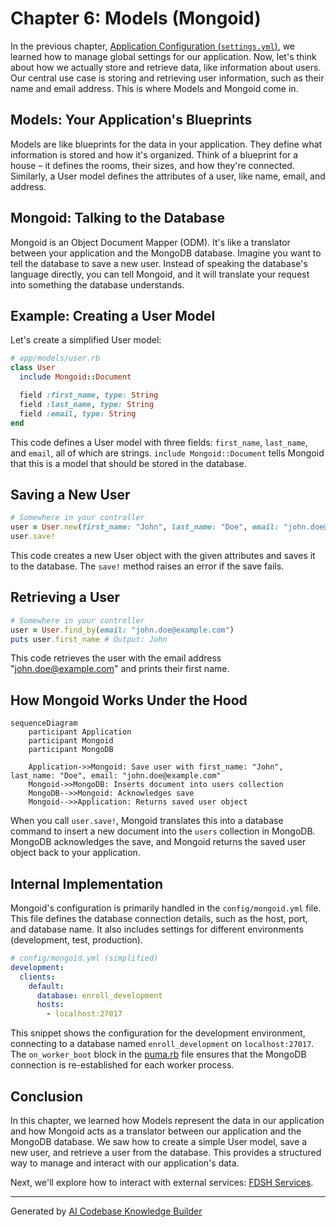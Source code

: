 # Chapter 6: Models (Mongoid)

In the previous chapter, [Application Configuration (`settings.yml`)](05_application_configuration__settings_yml_.md), we learned how to manage global settings for our application. Now, let's think about how we actually store and retrieve data, like information about users.  Our central use case is storing and retrieving user information, such as their name and email address.  This is where Models and Mongoid come in.

## Models: Your Application's Blueprints

Models are like blueprints for the data in your application. They define what information is stored and how it's organized.  Think of a blueprint for a house – it defines the rooms, their sizes, and how they're connected.  Similarly, a User model defines the attributes of a user, like name, email, and address.

## Mongoid: Talking to the Database

Mongoid is an Object Document Mapper (ODM).  It's like a translator between your application and the MongoDB database.  Imagine you want to tell the database to save a new user.  Instead of speaking the database's language directly, you can tell Mongoid, and it will translate your request into something the database understands.

## Example: Creating a User Model

Let's create a simplified User model:

```ruby
# app/models/user.rb
class User
  include Mongoid::Document

  field :first_name, type: String
  field :last_name, type: String
  field :email, type: String
end
```

This code defines a User model with three fields: `first_name`, `last_name`, and `email`, all of which are strings.  `include Mongoid::Document` tells Mongoid that this is a model that should be stored in the database.

## Saving a New User

```ruby
# Somewhere in your controller
user = User.new(first_name: "John", last_name: "Doe", email: "john.doe@example.com")
user.save!
```

This code creates a new User object with the given attributes and saves it to the database.  The `save!` method raises an error if the save fails.

## Retrieving a User

```ruby
# Somewhere in your controller
user = User.find_by(email: "john.doe@example.com")
puts user.first_name # Output: John
```

This code retrieves the user with the email address "john.doe@example.com" and prints their first name.

## How Mongoid Works Under the Hood

```mermaid
sequenceDiagram
    participant Application
    participant Mongoid
    participant MongoDB

    Application->>Mongoid: Save user with first_name: "John", last_name: "Doe", email: "john.doe@example.com"
    Mongoid->>MongoDB: Inserts document into users collection
    MongoDB-->>Mongoid: Acknowledges save
    Mongoid-->>Application: Returns saved user object
```

When you call `user.save!`, Mongoid translates this into a database command to insert a new document into the `users` collection in MongoDB.  MongoDB acknowledges the save, and Mongoid returns the saved user object back to your application.

## Internal Implementation

Mongoid's configuration is primarily handled in the `config/mongoid.yml` file. This file defines the database connection details, such as the host, port, and database name.  It also includes settings for different environments (development, test, production).

```yaml
# config/mongoid.yml (simplified)
development:
  clients:
    default:
      database: enroll_development
      hosts:
        - localhost:27017
```

This snippet shows the configuration for the development environment, connecting to a database named `enroll_development` on `localhost:27017`.  The `on_worker_boot` block in the [puma.rb](puma.rb) file ensures that the MongoDB connection is re-established for each worker process.

## Conclusion

In this chapter, we learned how Models represent the data in our application and how Mongoid acts as a translator between our application and the MongoDB database.  We saw how to create a simple User model, save a new user, and retrieve a user from the database. This provides a structured way to manage and interact with our application's data.

Next, we'll explore how to interact with external services: [FDSH Services](07_fdsh_services.md).


---

Generated by [AI Codebase Knowledge Builder](https://github.com/The-Pocket/Tutorial-Codebase-Knowledge)
